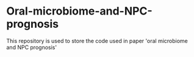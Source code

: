 # Oral-microbiome-and-NPC-prognosis
This repository is used to store the code used in paper 'oral microbiome and NPC prognosis'

